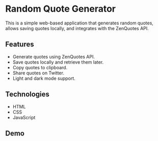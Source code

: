 # Random Quote Generator

This is a simple web-based application that generates random quotes, allows saving quotes locally, and integrates with the ZenQuotes API.

## Features
- Generate quotes using ZenQuotes API.
- Save quotes locally and retrieve them later.
- Copy quotes to clipboard.
- Share quotes on Twitter.
- Light and dark mode support.

## Technologies
- HTML
- CSS
- JavaScript

## Demo

